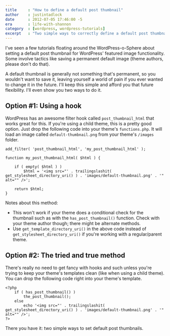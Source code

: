 ```yaml
---
title     : "How to define a default post thumbnail"
author    : justintadlock
date      : 2012-07-05 17:46:00 -5
era       : life-with-shannon
category  : [wordpress, wordpress-tutorials]
excerpt   : "Two simple ways to correctly define a default post thumbnail (i.e., featured image) in WordPress."
---
```


I've seen a few tutorials floating around the WordPress-o-Sphere about setting a default post thumbnail for WordPress' featured image functionality.  Some involve tactics like saving a permanent default image (theme authors, please don't do that).

A default thumbnail is generally not something that's permanent, so you wouldn't want to save it, leaving yourself a world of pain if you ever wanted to change it in the future.  I'll keep this simple and afford you that future flexibility.  I'll even show you two ways to do it.

## Option #1: Using a hook

WordPress has an awesome filter hook called <code>post_thumbnail_html</code> that works great for this.  If you're using a child theme, this is a pretty good option.  Just drop the following code into your theme's <code>functions.php</code>.  It will load an image called <code>default-thumbnail.png</code> from your theme's <code>/images</code> folder.

<pre><code>add_filter( 'post_thumbnail_html', 'my_post_thumbnail_html' );

function my_post_thumbnail_html( $html ) {

	if ( empty( $html ) )
		$html = '&lt;img src="' . trailingslashit( get_stylesheet_directory_uri() ) . 'images/default-thumbnail.png' . '" alt="" />';

	return $html;
}</code></pre>

Notes about this method:

<ul>
	<li>This won't work if your theme does a conditional check for the thumbnail such as with the <code>has_post_thumbnail()</code> function.  Check with your theme author though; there might be alternate methods.</li>
	<li>Use <code>get_template_directory_uri()</code> in the above code instead of <code>get_stylesheet_directory_uri()</code> if you're working with a regular/parent theme.</li>
</ul>

## Option #2:  The tried and true method

There's really no need to get fancy with hooks and such unless you're trying to keep your theme's templates clean (like when using a child theme).  You can drop the following code right into your theme's template.

<pre><code>&lt;?php
	if ( has_post_thumbnail() )
		the_post_thumbnail();
	else
		echo '&lt;img src="' . trailingslashit( get_stylesheet_directory_uri() ) . 'images/default-thumbnail.png' . '" alt="" />';
?></code></pre>

There you have it:  two simple ways to set default post thumbnails.
